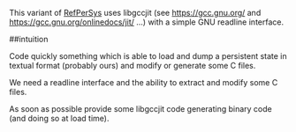 This variant of [RefPerSys](http://refpersys.org/) uses libgccjit (see https://gcc.gnu.org/ and https://gcc.gnu.org/onlinedocs/jit/ ...) with a simple GNU readline interface.


##intuition

Code quickly something which is able to load and dump a persistent
state in textual format (probably ours) and modify or generate some C
files.

We need a readline interface and the ability to extract and modify
some C files.

As soon as possible provide some libgccjit code generating binary code
(and doing so at load time).